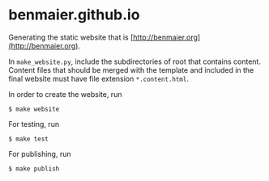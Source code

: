 # benmaier.github.io

Generating the static website that is [http://benmaier.org](http://benmaier.org).

In `make_website.py`, include the subdirectories of root that contains content.
Content files that should be merged with the template and included in the final website must have file extension `*.content.html`.

In order to create the website, run
```
$ make website
```

For testing, run
```
$ make test
```

For publishing, run
```
$ make publish
```
